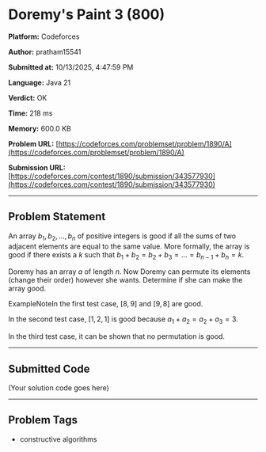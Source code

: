 
# Doremy's Paint 3 (800)

**Platform:** Codeforces  

**Author:** pratham15541  

**Submitted at:** 10/13/2025, 4:47:59 PM  

**Language:** Java 21  

**Verdict:** OK  

**Time:** 218 ms  

**Memory:** 600.0 KB  

**Problem URL:** [https://codeforces.com/problemset/problem/1890/A](https://codeforces.com/problemset/problem/1890/A)  

**Submission URL:** [https://codeforces.com/contest/1890/submission/343577930](https://codeforces.com/contest/1890/submission/343577930)  

---

## Problem Statement
An array $b_1, b_2, \ldots, b_n$ of positive integers is good if all the sums of two adjacent elements are equal to the same value. More formally, the array is good if there exists a $k$ such that $b_1 + b_2 = b_2 + b_3 = \ldots = b_{n-1} + b_n = k$.

Doremy has an array $a$ of length $n$. Now Doremy can permute its elements (change their order) however she wants. Determine if she can make the array good.

ExampleNoteIn the first test case, $[8,9]$ and $[9,8]$ are good.

In the second test case, $[1,2,1]$ is good because $a_1+a_2=a_2+a_3=3$.

In the third test case, it can be shown that no permutation is good.

---

## Submitted Code
(Your solution code goes here)

---

## Problem Tags
- constructive algorithms
